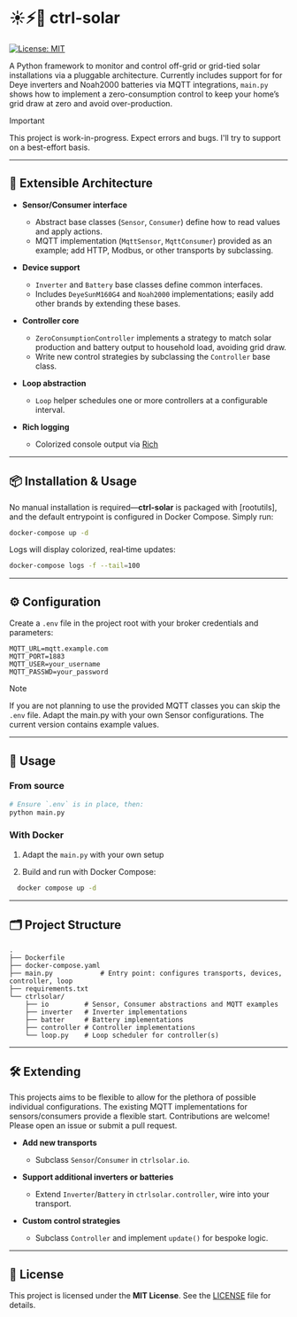# ☀️⚡️🔋 ctrl-solar

<!-- [![PyPI version](https://img.shields.io/pypi/v/ctrl-solar.svg)](https://pypi.org/project/ctrl-solar/) -->
[![License: MIT](https://img.shields.io/badge/License-MIT-blue.svg)](LICENSE)

A Python framework to monitor and control off-grid or grid-tied solar installations via a pluggable architecture.
Currently includes support for for Deye inverters and Noah2000 batteries via MQTT integrations, `main.py` shows how to implement a  zero-consumption control to keep your home’s grid draw at zero and avoid over-production.

> [!IMPORTANT]
> This project is work-in-progress. Expect errors and bugs. I'll try to support on a best-effort basis.

---

## 🔌 Extensible Architecture

* **Sensor/Consumer interface**

  * Abstract base classes (`Sensor`, `Consumer`) define how to read values and apply actions.
  * MQTT implementation (`MqttSensor`, `MqttConsumer`) provided as an example; add HTTP, Modbus, or other transports by subclassing.
* **Device support**

  * `Inverter` and `Battery` base classes define common interfaces.
  * Includes `DeyeSunM160G4` and `Noah2000` implementations; easily add other brands by extending these bases.
* **Controller core**

  * `ZeroConsumptionController` implements a strategy to match solar production and battery output to household load, avoiding grid draw.
  * Write new control strategies by subclassing the `Controller` base class.
* **Loop abstraction**

  * `Loop` helper schedules one or more controllers at a configurable interval.
* **Rich logging**

  * Colorized console output via [Rich](https://github.com/Textualize/rich)

---

## 📦 Installation & Usage

No manual installation is required—**ctrl-solar** is packaged with \[rootutils], and the default entrypoint is configured in Docker Compose. Simply run:

```bash
docker-compose up -d
```

Logs will display colorized, real‑time updates:

```bash
docker-compose logs -f --tail=100
```

---

## ⚙️ Configuration

Create a `.env` file in the project root with your broker credentials and parameters:

```dotenv
MQTT_URL=mqtt.example.com
MQTT_PORT=1883
MQTT_USER=your_username
MQTT_PASSWD=your_password
```

> [!NOTE]
> If you are not planning to use the provided MQTT classes you can skip the `.env` file. Adapt the main.py with your own Sensor configurations. The current version contains example values.

---

## 🚀 Usage

### From source

```bash
# Ensure `.env` is in place, then:
python main.py
```

### With Docker

1. Adapt the `main.py` with your own setup

2. Build and run with Docker Compose:

```bash
  docker compose up -d
```

---

## 🗂️ Project Structure

```
.
├── Dockerfile
├── docker-compose.yaml
├── main.py            # Entry point: configures transports, devices, controller, loop
├── requirements.txt
└── ctrlsolar/
    ├── io         # Sensor, Consumer abstractions and MQTT examples
    ├── inverter   # Inverter implementations
    ├── batter     # Battery implementations
    ├── controller # Controller implementations
    └── loop.py    # Loop scheduler for controller(s)
```

---

## 🛠️ Extending

This projects aims to be flexible to allow for the plethora of possible individual configurations.
The existing MQTT implementations for sensors/consumers provide a flexible start. 
Contributions are welcome! Please open an issue or submit a pull request.

* **Add new transports**

  * Subclass `Sensor`/`Consumer` in `ctrlsolar.io`.

* **Support additional inverters or batteries**

  * Extend `Inverter`/`Battery` in `ctrlsolar.controller`, wire into your transport.

* **Custom control strategies**

  * Subclass `Controller` and implement `update()` for bespoke logic.

---

## 📄 License

This project is licensed under the **MIT License**. See the [LICENSE](LICENSE) file for details.
